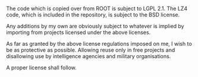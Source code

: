 The code which is copied over from ROOT is subject to LGPL 2.1.
The LZ4 code, which is included in the repository, is subject to the BSD license.

Any additions by my own are obviously subject to whatever is implied
by importing from projects licensed under the above licenses.

As far as granted by the above license regulations imposed on me, I
wish to be as protective as possible. Allowing reuse only in free projects and
disallowing use by intelligence agencies and military organisations.

A proper license shall follow.


